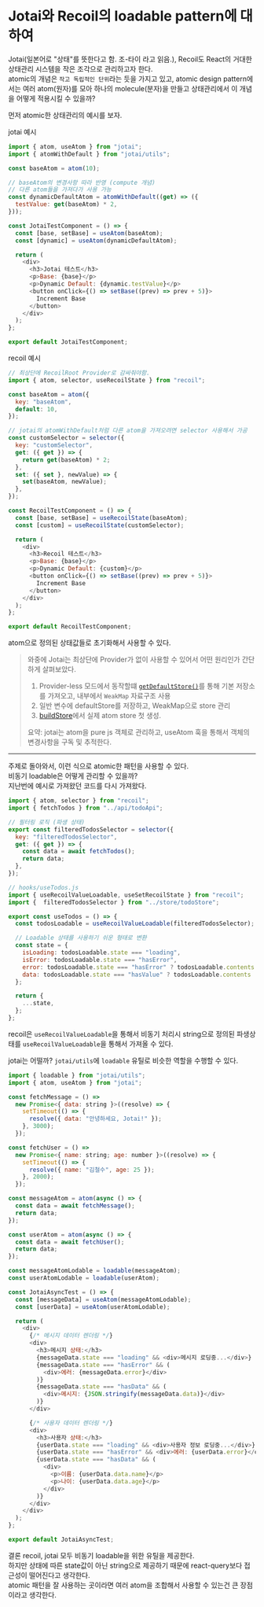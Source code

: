 # Jotai와 Recoil의 loadable pattern에 대하여

Jotai(일본어로 "상태"를 뜻한다고 함. 조-타이 라고 읽음.), Recoil도 React의 거대한 상태관리 시스템을 작은 조각으로 관리하고자 한다.  
atomic의 개념은 `작고 독립적인 단위`라는 듯을 가지고 있고,
atomic design pattern에서는 여러 atom(원자)를 모아 하나의 molecule(분자)을 만들고
상태관리에서 이 개념을 어떻게 적용시킬 수 있을까?

먼저 atomic한 상태관리의 예시를 보자.

jotai 예시

```js
import { atom, useAtom } from "jotai";
import { atomWithDefault } from "jotai/utils";

const baseAtom = atom(10);

// baseAtom의 변경사항 따라 반영 (compute 개념)
// 다른 atom들을 가져다가 사용 가능
const dynamicDefaultAtom = atomWithDefault((get) => ({
  testValue: get(baseAtom) * 2,
}));

const JotaiTestComponent = () => {
  const [base, setBase] = useAtom(baseAtom);
  const [dynamic] = useAtom(dynamicDefaultAtom);

  return (
    <div>
      <h3>Jotai 테스트</h3>
      <p>Base: {base}</p>
      <p>Dynamic Default: {dynamic.testValue}</p>
      <button onClick={() => setBase((prev) => prev + 5)}>
        Increment Base
      </button>
    </div>
  );
};

export default JotaiTestComponent;
```

recoil 예시

```js
// 최상단에 RecoilRoot Provider로 감싸줘야함.
import { atom, selector, useRecoilState } from "recoil";

const baseAtom = atom({
  key: "baseAtom",
  default: 10,
});

// jotai의 atomWithDefault처럼 다른 atom을 가져오려면 selector 사용해서 가공
const customSelector = selector({
  key: "customSelector",
  get: ({ get }) => {
    return get(baseAtom) * 2;
  },
  set: ({ set }, newValue) => {
    set(baseAtom, newValue);
  },
});

const RecoilTestComponent = () => {
  const [base, setBase] = useRecoilState(baseAtom);
  const [custom] = useRecoilState(customSelector);

  return (
    <div>
      <h3>Recoil 테스트</h3>
      <p>Base: {base}</p>
      <p>Dynamic Default: {custom}</p>
      <button onClick={() => setBase((prev) => prev + 5)}>
        Increment Base
      </button>
    </div>
  );
};

export default RecoilTestComponent;
```

atom으로 정의된 상태값들로 초기화해서 사용할 수 있다.

> 와중에 Jotai는 최상단에 Provider가 없이 사용할 수 있어서 어떤 원리인가 간단하게 살펴보았다.
>
> 1. Provider-less 모드에서 동작할떄 [`getDefaultStore()`](https://github.com/pmndrs/jotai/blob/main/src/vanilla/store.ts#L768)를 통해 기본 저장소를 가져오고, 내부에서 `WeakMap` 자료구조 사용
> 2. 일반 변수에 defaultStore를 저장하고, WeakMap으로 store 관리
> 3. [buildStore](https://github.com/pmndrs/jotai/blob/main/src/vanilla/store.ts#L269)에서 실제 atom store 첫 생성.
>
> 요약: jotai는 atom을 pure js 객체로 관리하고, useAtom 훅을 통해서 객체의 변경사항을 구독 및 추적한다.

---

주제로 돌아와서, 이런 식으로 atomic한 패턴을 사용할 수 있다.  
비동기 loadable은 어떻게 관리할 수 있을까?  
지난번에 예시로 가져왔던 코드를 다시 가져왔다.

```js
import { atom, selector } from "recoil";
import { fetchTodos } from "../api/todoApi";

// 필터링 로직 (파생 상태)
export const filteredTodosSelector = selector({
  key: "filteredTodosSelector",
  get: ({ get }) => {
    const data = await fetchTodos();
    return data;
  },
});

// hooks/useTodos.js
import { useRecoilValueLoadable, useSetRecoilState } from "recoil";
import {  filteredTodosSelector } from "../store/todoStore";

export const useTodos = () => {
  const todosLoadable = useRecoilValueLoadable(filteredTodosSelector);

  // Loadable 상태를 사용하기 쉬운 형태로 변환
  const state = {
    isLoading: todosLoadable.state === "loading",
    isError: todosLoadable.state === "hasError",
    error: todosLoadable.state === "hasError" ? todosLoadable.contents : null,
    data: todosLoadable.state === "hasValue" ? todosLoadable.contents : null,
  };

  return {
    ...state,
  };
};
```

recoil은 `useRecoilValueLoadable`을 통해서 비동기 처리시 string으로 정의된 파생상태를 `useRecoilValueLoadable`을 통해서 가져올 수 있다.

jotai는 어떨까? `jotai/utils`에 `loadable` 유틸로 비슷한 역할을 수행할 수 있다.

```js
import { loadable } from "jotai/utils";
import { atom, useAtom } from "jotai";

const fetchMessage = () =>
  new Promise<{ data: string }>((resolve) => {
    setTimeout(() => {
      resolve({ data: "안녕하세요, Jotai!" });
    }, 3000);
  });

const fetchUser = () =>
  new Promise<{ name: string; age: number }>((resolve) => {
    setTimeout(() => {
      resolve({ name: "김철수", age: 25 });
    }, 2000);
  });

const messageAtom = atom(async () => {
  const data = await fetchMessage();
  return data;
});

const userAtom = atom(async () => {
  const data = await fetchUser();
  return data;
});

const messageAtomLodable = loadable(messageAtom);
const userAtomLodable = loadable(userAtom);

const JotaiAsyncTest = () => {
  const [messageData] = useAtom(messageAtomLodable);
  const [userData] = useAtom(userAtomLodable);

  return (
    <div>
      {/* 메시지 데이터 렌더링 */}
      <div>
        <h3>메시지 상태:</h3>
        {messageData.state === "loading" && <div>메시지 로딩중...</div>}
        {messageData.state === "hasError" && (
          <div>에러: {messageData.error}</div>
        )}
        {messageData.state === "hasData" && (
          <div>메시지: {JSON.stringify(messageData.data)}</div>
        )}
      </div>

      {/* 사용자 데이터 렌더링 */}
      <div>
        <h3>사용자 상태:</h3>
        {userData.state === "loading" && <div>사용자 정보 로딩중...</div>}
        {userData.state === "hasError" && <div>에러: {userData.error}</div>}
        {userData.state === "hasData" && (
          <div>
            <p>이름: {userData.data.name}</p>
            <p>나이: {userData.data.age}</p>
          </div>
        )}
      </div>
    </div>
  );
};

export default JotaiAsyncTest;
```

결론
recoil, jotai 모두 비동기 loadable을 위한 유틸을 제공한다.  
하지만 상태에 따른 state값이 아닌 string으로 제공하기 때문에 react-query보다 접근성이 떨어진다고 생각한다.  
atomic 패턴을 잘 사용하는 곳이라면 여러 atom을 조합해서 사용할 수 있는건 큰 장점이라고 생각한다.

